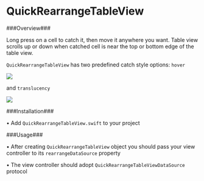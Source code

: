 # QuickRearrangeTableView

###Overview###

Long press on a cell to catch it, then move it anywhere you want. Table view scrolls up or down when catched cell is near the top or bottom edge of the table view.

```QuickRearrangeTableView``` has two predefined catch style options: ```hover```

![](https://raw.githubusercontent.com/okla/QuickRearrangeTableView/master/GIFs/Untitled.gif)

and ```translucency```

![](https://raw.githubusercontent.com/okla/QuickRearrangeTableView/master/GIFs/Untitled2-3.gif)

###Installation###

• Add ```QuickRearrangeTableView.swift``` to your project

###Usage###

• After creating ```QuickRearrangeTableView``` object you should pass your view controller to its ```rearrangeDataSource``` property

• The view controller should adopt ```QuickRearrangeTableViewDataSource``` protocol
